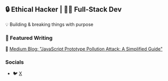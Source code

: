 ## 🔒 Ethical Hacker | 👨‍💻 Full-Stack Dev 

💡 Building & breaking things with purpose 

### 📝 Featured Writing
📖 [Medium Blog: "JavaScript Prototype Pollution Attack: A Simplified Guide"](https://medium.com/@dodir.sec/javascript-prototype-pollution-attack-a-simplified-guide-c3b4ba8a6441)

### Socials 
- 🐦 [X](https://x.com/izzy0101010101)
